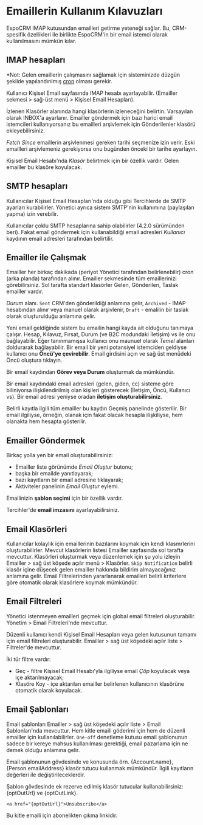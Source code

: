 # Emaillerin Kullanım Kılavuzları

EspoCRM IMAP kutusundan emailleri getirme yeteneği sağlar. Bu, CRM-spesifik özellikleri ile birlikte EspoCRM'in bir email istemci olarak kullanılmasını mümkün kılar.

## IMAP hesapları

*Not: Gelen emaillerin çalışmasını sağlamak için sisteminizde düzgün şekilde yapılandırılmış [cron](https://github.com/espocrm/documentation/blob/master/administration/server-configuration.md#setup-a-crontab) olması gerekir.   

Kullanıcı Kişisel Email sayfasında IMAP hesabı ayarlayabilir. (Emailler sekmesi > sağ-üst menü > Kişisel Email Hesapları).

İzlenen Klasörler alanında hangi klasörlerin izleneceğini belirtin. Varsayılan olarak INBOX'a ayarlanır. Emailler göndermek için bazı harici email istemcileri kullanıyorsanız bu emailleri arşivlemek için Gönderilenler klasörü ekleyebilirsiniz.

*Fetch Since* emaillerin arşivlenmesi gereken tarihi seçmenize izin verir. Eski emailleri arşivlemeniz gerekiyorsa onu bugünden önceki bir tarihe ayarlayın. 

Kişisel Email Hesabı'nda *Klasör* belirtmek için bir özellik vardır. Gelen emailler bu klasöre koyulacak.

## SMTP hesapları

Kullanıcılar Kişisel Email Hesapları'nda olduğu gibi Tercihlerde de SMTP ayarları kurabilirler. Yönetici ayrıca sistem SMTP'nin kullanımına (paylaşılan yapma) izin verebilir. 

Kullanıcılar çoklu SMTP hesaplarına sahip olabilirler (4.2.0 sürümünden beri). Fakat email göndermek için kullanabildiği email adresleri *Kullanıcı* kaydının email adresleri tarafından belirtilir.

## Emailler ile Çalışmak
 
Emailler her birkaç dakikada (periyot Yönetici tarafından belirlenebilir) cron (arka planda) tarafından alınır. 
Emailler sekmesinde tüm emaillerinizi görebilirsiniz. Sol tarafta standart klasörler Gelen, Gönderilen, Taslak emailler vardır.

*Durum* alanı. `Sent` CRM'den gönderildiği anlamına gelir, `Archived` - IMAP hesabından alınır veya manuel olarak arşivlenir, `Draft` - emalilin bir taslak olarak oluşturulduğu anlamına gelir.

Yeni email geldiğinde sistem bu emailin hangi kayda ait olduğunu tanımaya çalışır. Hesap, Kılavuz, Fırsat, Durum (ve B2C modundaki İletişim) vs ile onu bağlayabilir. Eğer tanınmamışsa kullanıcı onu maunuel olarak *Temel* alanları doldurarak bağlayabilir. 
Bir email bir yeni potansiyel istemciden geldiyse kullanıcı onu **Öncü'ye çevirebilir**. Email girdisini açın ve sağ üst menüdeki Öncü oluştura tıklayın.
 
Bir email kaydından **Görev veya Durum** oluşturmak da mümkündür. 

Bir email kaydındaki email adresleri (gelen, giden, cc) sisteme göre biliniyorsa ilişkilendirilmiş olan kişileri gösterecek (İletişim, Öncü, Kullanıcı vs). Bir email adresi yeniyse oradan **iletişim oluşturabilirsiniz**.

Belirli kayıtla ilgili tüm emailler bu kaydın Geçmiş panelinde gösterilir. Bir email ilgiliyse, örneğin, olanak için fakat olacak hesapla ilişkiliyse, hem olanakta hem hesapta gösterilir.

## Emailler Göndermek

Birkaç yolla yen bir email oluşturabilirsiniz:
* Emailler liste görünümde *Email Oluştur* butonu; 
* başka bir emailde yanıtlayarak;
* bazı kayıtların bir email adresine tıklayarak; 
* Aktiviteler panelinin *Email Oluştur* eylemi.  

Emailinizin **şablon seçimi** için bir özellik vardır.

Tercihler'de **email imzasını** ayarlayabilirsiniz.

## Email Klasörleri

Kullanıcılar kolaylık için emaillerinin bazılarını koymak için kendi klasmrlerini oluşturabilirler. Mevcut klasörlerin listesi Emailler sayfasında sol tarafta mevcuttur. Klasörleri oluşturmak veya düzenlemek için şu yolu izleyin Emailler > sağ üst köşede açılır menü > Klasörler. `Skip Notification` belirli klasör içine düşecek gelen emailler hakkında bildirim almayacağınız anlamına gelir. Email Filtrelerinden yararlanarak emailleri belirli kriterlere göre otomatik olarak klasörlere koymak mümkündür.

## Email Filtreleri

Yönetici istenmeyen emailleri geçmek için global email filtreleri oluşturabilir. Yönetim > Email Filtreleri'nde mevcuttur.

Düzenli kullanıcı kendi Kişisel Email Hesapları veya gelen kutusunun tamamı için email filtreleri oluşturabilir. Emailler > sağ üst köşedeki açılır liste > Filtreler'de mevcuttur. 

İki tür filtre vardır:
* Geç - filtre Kişisel Email Hesabı'yla ilgiliyse email *Çöp* koyulacak veya içe aktarılmayacak;
* Klasöre Koy - içe aktarılan emailler belirlenen kullanıcının klasörüne otomatik olarak koyulacak. 

## Email Şablonları

Email şablonları Emailler > sağ üst köşedeki açılır liste > Email Şablonları'nda mevcuttur. Hem kitle emaili göderimi için hem de düzenli emailler için kullanılabilirler. `One-off` denetleme kutusu email şablonunun sadece bir kereye mahsus kullanılması gerektiği, email pazarlama için ne demek olduğu anlamına gelir.

Email şablonunun gövdesinde ve konusunda örn. {Account.name}, {Person.emailAddress} klasör tutucu kullanmak mümkündür. İlgili kayıtların değerleri ile değiştirileceklerdir.

Şablon gövdesinde ek rezerve edilmiş klasör tutucular kullanabilirsiniz:  {optOutUrl} ve {optOutLink}.

```
<a href="{optOutUrl}">Unsubscribe</a>
```
Bu kitle emaili için abonelikten çıkma linkidir.
